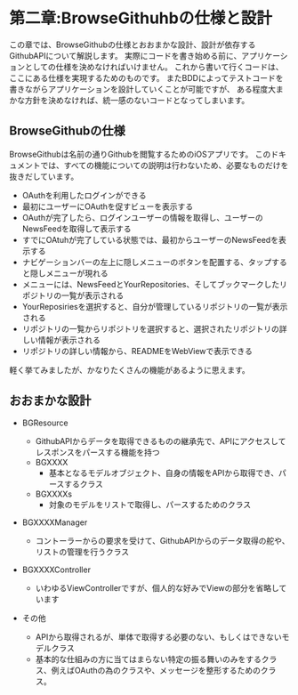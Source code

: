 # 第二章:BrowseGithuhbの仕様と設計

この章では、BrowseGithubの仕様とおおまかな設計、設計が依存するGithubAPIについて解説します。
実際にコードを書き始める前に、アプリケーションとしての仕様を決めなければいけません。
これから書いて行くコードは、ここにある仕様を実現するためのものです。
またBDDによってテストコードを書きながらアプリケーションを設計していくことが可能ですが、
ある程度大まかな方針を決めなければ、統一感のないコードとなってしまいます。

## BrowseGithubの仕様
BrowseGithubは名前の通りGithubを閲覧するためのiOSアプリです。
このドキュメントでは、すべての機能についての説明は行わないため、必要なものだけを抜きだしています。

* OAuthを利用したログインができる
* 最初にユーザーにOAuthを促すビューを表示する
* OAuthが完了したら、ログインユーザーの情報を取得し、ユーザーのNewsFeedを取得して表示する
* すでにOAtuhが完了している状態では、最初からユーザーのNewsFeedを表示する
* ナビゲーションバーの左上に隠しメニューのボタンを配置する、タップすると隠しメニューが現れる
* メニューには、NewsFeedとYourRepositories、そしてブックマークしたリポジトリの一覧が表示される
* YourReposiriesを選択すると、自分が管理しているリポジトリの一覧が表示される
* リポジトリの一覧からリポジトリを選択すると、選択されたリポジトリの詳しい情報が表示される
* リポジトリの詳しい情報から、READMEをWebViewで表示できる

軽く挙てみましたが、かなりたくさんの機能があるように思えます。

## おおまかな設計

* BGResource
  * GithubAPIからデータを取得できるものの継承先で、APIにアクセスしてレスポンスをパースする機能を持つ
  * BGXXXX
    * 基本となるモデルオブジェクト、自身の情報をAPIから取得でき、パースするクラス
  * BGXXXXs
    * 対象のモデルをリストで取得し、パースするためのクラス
* BGXXXXManager
  * コントーラーからの要求を受けて、GithubAPIからのデータ取得の舵や、リストの管理を行うクラス
* BGXXXXController
  * いわゆるViewControllerですが、個人的な好みでViewの部分を省略しています

* その他
  * APIから取得されるが、単体で取得する必要のない、もしくはできないモデルクラス
  * 基本的な仕組みの方に当てはまらない特定の振る舞いのみをするクラス、例えばOAuthの為のクラスや、メッセージを整形するためのクラス。

